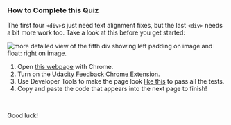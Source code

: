 ### How to Complete this Quiz

The first four `<div>`s just need text alignment fixes, but the last `<div>` needs a bit more work too. Take a look at this before you get started:

![more detailed view of the fifth div showing left padding on image and float: right on image.](http://udacity.github.io/fend/lessons/L5/problem-set/04-text-align-with-cheetahs/final-div-5.jpg)

1. Open [this webpage](http://udacity.github.io/fend/lessons/L5/problem-set/04-text-align-with-cheetahs/index.html) with Chrome.
2. Turn on the [Udacity Feedback Chrome Extension](https://classroom.udacity.com/nanodegrees/nd001/parts/0011345403/modules/742847927175460/lessons/7323812069/concepts/73256617910923).
3. Use Developer Tools to make the page look [like this](http://udacity.github.io/fend/lessons/L5/problem-set/04-text-align-with-cheetahs/final.jpg) to pass all the tests.
4. Copy and paste the code that appears into the next page to finish!

<br>

Good luck!